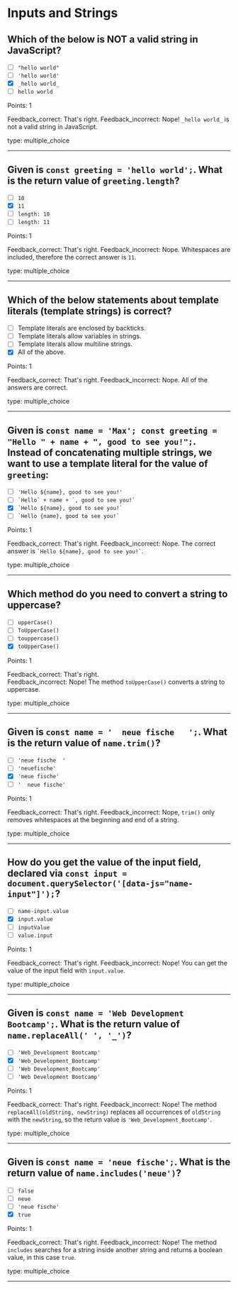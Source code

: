 # Inputs and Strings

## Which of the below is NOT a valid string in JavaScript?

* [ ] `"hello world"`
* [ ] `'hello world'`
* [x] `_hello world_`
* [ ] ``hello world``

Points: 1

Feedback_correct: That's right.
Feedback_incorrect: Nope! `_hello world_` is not a valid string in JavaScript.

type: multiple_choice

---

## Given is `const greeting = 'hello world';`. What is the return value of `greeting.length`?

* [ ] `10`
* [x] `11`
* [ ] `length: 10`
* [ ] `length: 11`

Points: 1

Feedback_correct: That's right.
Feedback_incorrect: Nope. Whitespaces are included, therefore the correct answer is `11`.

type: multiple_choice

---

## Which of the below statements about template literals (template strings) is correct?

* [ ] Template literals are enclosed by backticks.
* [ ] Template literals allow variables in strings.
* [ ] Template literals allow multiline strings.
* [x] All of the above.

Points: 1

Feedback_correct: That's right.
Feedback_incorrect: Nope. All of the answers are correct.

type: multiple_choice

---

## Given is `const name = 'Max'; const greeting = "Hello " + name + ", good to see you!";`. Instead of concatenating multiple strings, we want to use a template literal for the value of `greeting`:

* [ ] `'Hello ${name}, good to see you!'`
* [ ] ``` `Hello` + name + `, good to see you!` ```
* [x] ``` `Hello ${name}, good to see you!` ```
* [ ] ``` `Hello {name}, good to see you!` ```

Points: 1

Feedback_correct: That's right.
Feedback_incorrect: Nope. The correct answer is ``` `Hello ${name}, good to see you!` ```.

type: multiple_choice

---

## Which method do you need to convert a string to uppercase?

* [ ] `upperCase()`
* [ ] `ToUpperCase()`
* [ ] `touppercase()`
* [x] `toUpperCase()`

Points: 1

Feedback_correct: That's right.  
Feedback_incorrect: Nope! The method `toUpperCase()` converts a string to uppercase.

type: multiple_choice

---

## Given is `const name = '  neue fische   ';`. What is the return value of `name.trim()`?

* [ ] `'neue fische  '`
* [ ] `'neuefische'`
* [x] `'neue fische'`
* [ ] `'  neue fische'`

Points: 1

Feedback_correct: That's right.
Feedback_incorrect: Nope, `trim()` only removes whitespaces at the beginning and end of a string.

type: multiple_choice

---

## How do you get the value of the input field, declared via `const input = document.querySelector('[data-js="name-input"]');`?

* [ ] `name-input.value`
* [x] `input.value`
* [ ] `inputValue`
* [ ] `value.input`

Points: 1

Feedback_correct: That's right.
Feedback_incorrect: Nope! You can get the value of the input field with `input.value`. 

type: multiple_choice

---

## Given is `const name = 'Web Development Bootcamp';`. What is the return value of `name.replaceAll(' ', '_')`?

* [ ] `'Web_Development Bootcamp'`
* [x] `'Web_Development_Bootcamp'`
* [ ] `'Web Development_Bootcamp'`
* [ ] `'Web Development Bootcamp'`

Points: 1

Feedback_correct: That's right.
Feedback_incorrect: Nope! The method `replaceAll(oldString, newString)` replaces all occurrences of `oldString` with the `newString`, so the return value is `'Web_Development_Bootcamp'`.

type: multiple_choice

---

## Given is `const name = 'neue fische';`. What is the return value of `name.includes('neue')`?

* [ ] `false`
* [ ] `neue`
* [ ] `'neue fische'`
* [x] `true`

Points: 1

Feedback_correct: That's right.
Feedback_incorrect: Nope! The method `includes` searches for a string inside another string and returns a boolean value, in this case `true`.

type: multiple_choice

---
